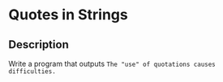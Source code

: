 # Quotes in Strings

## Description
Write a program that outputs `The "use" of quotations causes difficulties.`

